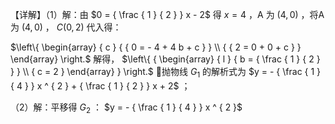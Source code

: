 【详解】（1）解：由 $0 = { \frac { 1 } { 2 } } x - 2$ 得 $x = 4$ ，A 为 $\left( 4 , 0 \right)$ ，将A 为 $\left( 4 , 0 \right)$ ， $C \left( 0 , 2 \right)$ 代入得：

$\left\{ \begin{array} { c } { { 0 = - 4 + 4 b + c } } \\ { { 2 = 0 + 0 + c } } \end{array} \right.$ 解得， $\left\{ { \begin{array} { l } { b = { \frac { 1 } { 2 } } } \\ { c = 2 } \end{array} } \right.$ 抛物线 $G _ { 1 }$ 的解析式为 $y = - { \frac { 1 } { 4 } } x ^ { 2 } + { \frac { 1 } { 2 } } x + 2$ ；

（2）解：平移得 $G _ { 2 }$ ： $y = - { \frac { 1 } { 4 } } x ^ { 2 }$   

